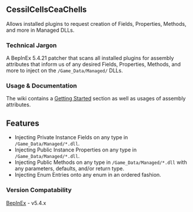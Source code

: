 ## CessilCellsCeaChells

Allows installed plugins to request creation of Fields, Properties, Methods, and more in Managed DLLs.

### Technical Jargon
A BepInEx 5.4.21 patcher that scans all installed plugins for assembly attributes that inform us of any desired Fields, Properties, Methods, and more to inject on the `/Game_Data/Managed/` DLLs.

### Usage & Documentation
The wiki contains a [Getting Started](https://github.com/wwwDayDream/CessilCellsCeaChells/wiki) section as well as usages of assembly attributes.

## Features
- Injecting Private Instance Fields on any type in `/Game_Data/Managed/*.dll`.
- Injecting Public Instance Properties on any type in `/Game_Data/Managed/*.dll`.
- Injecting Public Methods on any type in `/Game_Data/Managed/*.dll` with any parameters, defaults, and/or return type.
- Injecting Enum Entries onto any enum in an ordered fashion.

### Version Compatability
[BepInEx](https://github.com/BepInEx/BepInEx/) - v5.4.x